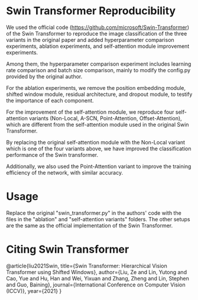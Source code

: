 # Swin Transformer Reproducibility

We used the official code (https://github.com/microsoft/Swin-Transformer) of the Swin Transformer to reproduce the image classification of the three variants in the original paper and added hyperparameter comparison experiments, ablation experiments, and self-attention module improvement experiments.

Among them, the hyperparameter comparison experiment includes learning rate comparison and batch size comparison, mainly to modify the config.py provided by the original author. 

For the ablation experiments, we remove the position embedding module, shifted window module, residual architecture, and dropout module, to testify the importance of each component.

For the improvement of the self-attention module, we reproduce four self-attention variants (Non-Local, A-SCN, Point-Attention, Offset-Attention), which are different from the self-attention module used in the original Swin Transformer.

By replacing the original self-attention module with the Non-Local variant which is one of the four variants above, we have improved the classification performance of the Swin transformer.

Additionally, we also used the Point-Attention variant to improve the training efficiency of the network, with similar accuracy.



# Usage

Replace the original "swin_transformer.py" in the authors' code with the files in the "ablation" and "self-attention variants" folders. The other setups are the same as the official implementation of the Swin Transformer.



# Citing Swin Transformer

@article{liu2021Swin,
  title={Swin Transformer: Hierarchical Vision Transformer using Shifted Windows},
  author={Liu, Ze and Lin, Yutong and Cao, Yue and Hu, Han and Wei, Yixuan and Zhang, Zheng and Lin, Stephen and Guo, Baining},
  journal={International Conference on Computer Vision (ICCV)},
  year={2021}
}
